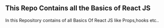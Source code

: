 <h2> This Repo Contains all the Basics of React JS</h2>
<p> In this Repository contains of all Basics Of React JS like Props,hooks etc.. </p>
